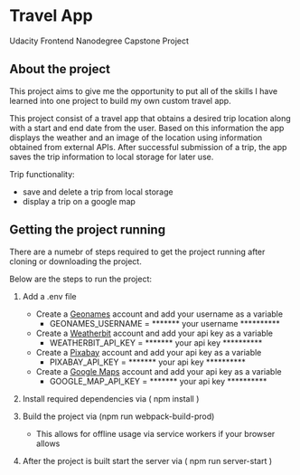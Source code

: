 # Travel App

Udacity Frontend Nanodegree Capstone Project

## About the project

This project aims to give me the opportunity to put all of the skills I have learned into one project to build my own custom travel app.

This project consist of a travel app that obtains a desired trip location along with a start and end date from the user. 
Based on this information the app displays the weather and an image of the location using information obtained from external APIs.
After successful submission of a trip, the app saves the trip information to local storage for later use. 

Trip functionality:
- save and delete a trip from local storage
- display a trip on a google map

## Getting the project running

There are a numebr of steps required to get the project running after cloning or downloading the project.

Below are the steps to run the project:

1. Add a .env file
    - Create a [Geonames](http://www.geonames.org/export/web-services.html) account and add your username as a variable
      - GEONAMES_USERNAME = ******* your username ********** 
    - Create a [Weatherbit](https://www.weatherbit.io/account/create) account and add your api key as a variable
      - WEATHERBIT_API_KEY = ******* your api key ********** 
    - Create a [Pixabay](https://pixabay.com/api/docs/)  account and add your api key as a variable
      - PIXABAY_API_KEY = ******* your api key ********** 
    - Create a [Google Maps](https://developers.google.com/maps) account and add your api key as a variable
      - GOOGLE_MAP_API_KEY  = ******* your api key ********** 

2. Install required dependencies via ( npm install )

3. Build the project via (npm run webpack-build-prod)
    - This allows for offline usage via service workers if your browser allows

4. After the project is built start the server via ( npm run server-start )

